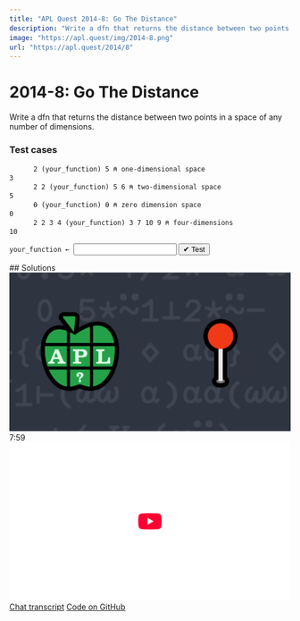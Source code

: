 ```yaml
---
title: "APL Quest 2014-8: Go The Distance"
description: "Write a dfn that returns the distance between two points in a space of any number of dimensions."
image: "https://apl.quest/img/2014-8.png"
url: "https://apl.quest/2014/8"
---
```


# <span class=s>2014-</span>8: Go The Distance

Write a dfn that returns the distance between two points in a space of any number of dimensions.

### Test cases

```APL
      2 (your_function) 5 ⍝ one-dimensional space
3
      2 2 (your_function) 5 6 ⍝ two-dimensional space
5
      ⍬ (your_function) ⍬ ⍝ zero dimension space
0
      2 2 3 4 (your_function) 3 7 10 9 ⍝ four-dimensions
10
```
<div class="pdiv">
  <code onclick="p_Input.focus()">your_function ← </code><input id="p_Input" autocomplete="off" spellcheck="false" oninput="this.parentElement.querySelector`button`.disabled=false;localStorage.setItem(window.location.pathname,this.value)" onkeypress="subm(event)">
  <button onclick="alert$.next`Testing…`;submitSolution`p`" class="md-button md-button--primary">&#x2714; Test</button>
</div>
<blockquote id="p_Output"></blockquote>
## Solutions
<div onclick="play(this)" title="Video on YouTube" class="yt">
<img alt="Video Thumbnail" src="../../img/2014-8.png">
<time>7:59</time>
<img alt="YouTube" src="../../img/yt-big.png">
</div>
<a href="https://chat.stackexchange.com/transcript/52405/2022/6/3" target="_blank" class="md-button md-button--primary">Chat transcript</a>
<a href="https://github.com/abrudz/apl_quest/blob/main/2014/8.apl" target="_blank" class="md-button md-button--primary right">Code on GitHub</a>

<script>
    testCases={"a":[["2","5"],["2 2","5 6"],["2 2 3 4","3 7 10 9"],["0 0","6 8"]],"b":[["0","0"],["⍬","⍬"],["?4⍴10","?4⍴10"],["-?5⍴10","?5⍴10"],["-?3⍴10","-?3⍴10"],["(-10)+?5⍴20","(-10)+?5⍴20"]],"f":"{(+/(⍺-⍵)*2)*0.5}"}
    p_Input.value=localStorage.getItem(window.location.pathname)
    play=e=>e.outerHTML=`<iframe src="https://www.youtube.com/embed/OEChBu1p98w?list=PLYKQVqyrAEj9wDIUyLDGtDAFTKY38BUMN&autoplay=1" title="<span class=s>2014-</span>8: Go The Distance (APL Quest 2014-8)" frameborder="0" allow="accelerometer; autoplay; clipboard-write; encrypted-media; gyroscope; picture-in-picture; web-share" referrerpolicy="strict-origin-when-cross-origin" allowfullscreen></iframe>`
</script>
